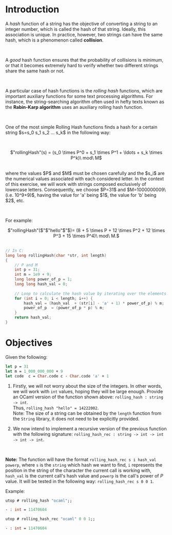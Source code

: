 <script>
MathJax = {
  loader: {load: ['input/asciimath', 'output/chtml']},
  asciimath: {
    delimiters: [['$','$'], ['`','`']]
  }
}
</script>

<script src="https://polyfill.io/v3/polyfill.min.js?features=es6"></script>
<script type="text/javascript" id="MathJax-script" async
  src="https://cdn.jsdelivr.net/npm/mathjax@3/es5/startup.js"></script>

# Introduction

A _hash_ function of a string has the objective of converting a string to an integer number, which is called the hash of that string. Ideally, this association is unique. In practice, however, two strings can have the same hash, which is a phenomenon called **collision**.

<br />

A _good_ hash function ensures that the probability of collisions is minimum, or that it becomes extremely hard to verify whether two different strings share the same hash or not.

<br />

A particular case of hash functions is the _rolling hash_ functions, which are important auxiliary functions for some text processing algorithms. For instance, the string-searching algorithm often used in hefty texts known as the **Rabin-Karp algorithm** uses an auxiliary rolling hash function.

<br />

<p>One of the most simple <emph>Rolling Hash</emph> functions finds a <emph>hash</emph> for a certain <emph>string</emph> $s=s_0 s_1 s_2 ... s_k$ in the following way:<p><br />

<center>$"rollingHash"(s) = (s_0 \times P^0 + s_1 \times P^1 + \ldots + s_k \times P^k)\ mod\ M$</center><br />

<p>where the values $P$ and $M$ must be chosen carefully and the $s_i$ are the numerical values associated with each considered letter. In the context of this exercise, we will work with <emph>strings</emph> composed exclusively of lowercase letters. Consequently, we choose $P=31$ and $M=1000000009\ (i.e. 10^9+9)$, having the value for 'a' being $1$, the value for 'b' being $2$, etc.</p><br />

For example:

<center>$"rollingHash"($"$"hello"$"$)= (8 + 5 \times P + 12 \times P^2 + 12 \times P^3 + 15 \times P^4)\ mod\ M.$</center><br />

```c
// In C:
long long rollingHash(char *str, int length)
{
    // P and M
    int p = 31;
    int m = 1e9 + 9;
    long long power_of_p = 1;
    long long hash_val = 0;
 
    // Loop to calculate the hash value by iterating over the elements of the string
    for (int i = 0; i < length; i++) {
        hash_val = (hash_val  + (str[i] - 'a' + 1) * power_of_p) % m;
        power_of_p  = (power_of_p * p) % m;
    }
    return hash_val;
}
```

# Objectives

Given the following:

```ocaml
let p = 31                
let m = 1_000_000_000 + 9 
let code  c = Char.code c - Char.code 'a' + 1
```

1. Firstly, we will not worry about the size of the integers. In other words, we will work with `int` values, hoping they will be large enough. Provide an OCaml version of the function shown above: `rolling_hash : string -> int`.<br />
    Thus, `rolling_hash "hello" = 14222002`.<br />
Note: The size of a string can be obtained by the `length` function from the `String` library, it does not need to be explicitly provided.

2. We now intend to implement a recursive version of the previous function with the following signature: `rolling_hash_rec : string -> int -> int -> int -> int`.<br />
<br />

**Note:** The function will have the format `rolling_hash_rec s i hash_val powerp`, where `s` is the `string` which hash we want to find, `i` represents the position in the string of the character the current call is working with, `hash_val` is the current call's hash value and `powerp` is the call's power of $P$ value. It will be tested in the following way: `rolling_hash_rec s 0 0 1`. 

  Example:

  ```ocaml
  utop # rolling_hash "ocaml";;

  - : int = 11470604

  utop # rolling_hash_rec "ocaml" 0 0 1;;

  - : int = 11470604
  ``` 